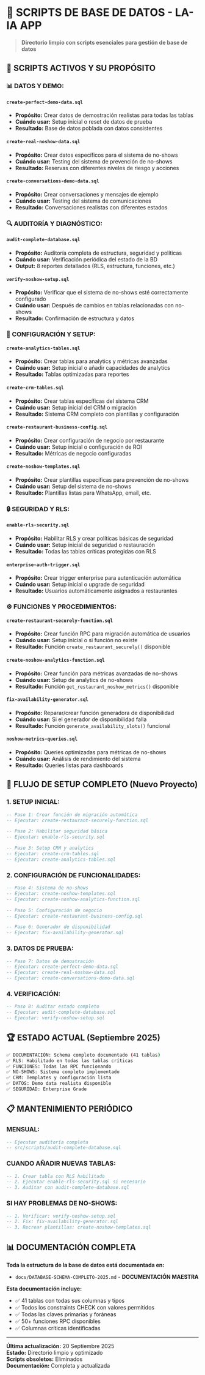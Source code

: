# 📁 **SCRIPTS DE BASE DE DATOS - LA-IA APP**

> **Directorio limpio con scripts esenciales para gestión de base de datos**

## 🎯 **SCRIPTS ACTIVOS Y SU PROPÓSITO**

### **📊 DATOS Y DEMO:**

#### **`create-perfect-demo-data.sql`**
- **Propósito:** Crear datos de demostración realistas para todas las tablas
- **Cuándo usar:** Setup inicial o reset de datos de prueba
- **Resultado:** Base de datos poblada con datos consistentes

#### **`create-real-noshow-data.sql`**
- **Propósito:** Crear datos específicos para el sistema de no-shows
- **Cuándo usar:** Testing del sistema de prevención de no-shows
- **Resultado:** Reservas con diferentes niveles de riesgo y acciones

#### **`create-conversations-demo-data.sql`**
- **Propósito:** Crear conversaciones y mensajes de ejemplo
- **Cuándo usar:** Testing del sistema de comunicaciones
- **Resultado:** Conversaciones realistas con diferentes estados

### **🔍 AUDITORÍA Y DIAGNÓSTICO:**

#### **`audit-complete-database.sql`**
- **Propósito:** Auditoría completa de estructura, seguridad y políticas
- **Cuándo usar:** Verificación periódica del estado de la BD
- **Output:** 8 reportes detallados (RLS, estructura, funciones, etc.)

#### **`verify-noshow-setup.sql`**
- **Propósito:** Verificar que el sistema de no-shows esté correctamente configurado
- **Cuándo usar:** Después de cambios en tablas relacionadas con no-shows
- **Resultado:** Confirmación de estructura y datos

### **🔧 CONFIGURACIÓN Y SETUP:**

#### **`create-analytics-tables.sql`**
- **Propósito:** Crear tablas para analytics y métricas avanzadas
- **Cuándo usar:** Setup inicial o añadir capacidades de analytics
- **Resultado:** Tablas optimizadas para reportes

#### **`create-crm-tables.sql`**
- **Propósito:** Crear tablas específicas del sistema CRM
- **Cuándo usar:** Setup inicial del CRM o migración
- **Resultado:** Sistema CRM completo con plantillas y configuración

#### **`create-restaurant-business-config.sql`**
- **Propósito:** Crear configuración de negocio por restaurante
- **Cuándo usar:** Setup inicial o configuración de ROI
- **Resultado:** Métricas de negocio configuradas

#### **`create-noshow-templates.sql`**
- **Propósito:** Crear plantillas específicas para prevención de no-shows
- **Cuándo usar:** Setup del sistema de no-shows
- **Resultado:** Plantillas listas para WhatsApp, email, etc.

### **🔒 SEGURIDAD Y RLS:**

#### **`enable-rls-security.sql`**
- **Propósito:** Habilitar RLS y crear políticas básicas de seguridad
- **Cuándo usar:** Setup inicial de seguridad o restauración
- **Resultado:** Todas las tablas críticas protegidas con RLS

#### **`enterprise-auth-trigger.sql`**
- **Propósito:** Crear trigger enterprise para autenticación automática
- **Cuándo usar:** Setup inicial o upgrade de seguridad
- **Resultado:** Usuarios automáticamente asignados a restaurantes

### **⚙️ FUNCIONES Y PROCEDIMIENTOS:**

#### **`create-restaurant-securely-function.sql`**
- **Propósito:** Crear función RPC para migración automática de usuarios
- **Cuándo usar:** Setup inicial o si función no existe
- **Resultado:** Función `create_restaurant_securely()` disponible

#### **`create-noshow-analytics-function.sql`**
- **Propósito:** Crear función para métricas avanzadas de no-shows
- **Cuándo usar:** Setup de analytics de no-shows
- **Resultado:** Función `get_restaurant_noshow_metrics()` disponible

#### **`fix-availability-generator.sql`**
- **Propósito:** Reparar/crear función generadora de disponibilidad
- **Cuándo usar:** Si el generador de disponibilidad falla
- **Resultado:** Función `generate_availability_slots()` funcional

#### **`noshow-metrics-queries.sql`**
- **Propósito:** Queries optimizadas para métricas de no-shows
- **Cuándo usar:** Análisis de rendimiento del sistema
- **Resultado:** Queries listas para dashboards

## 🔄 **FLUJO DE SETUP COMPLETO (Nuevo Proyecto)**

### **1. SETUP INICIAL:**
```sql
-- Paso 1: Crear función de migración automática
-- Ejecutar: create-restaurant-securely-function.sql

-- Paso 2: Habilitar seguridad básica
-- Ejecutar: enable-rls-security.sql

-- Paso 3: Setup CRM y analytics
-- Ejecutar: create-crm-tables.sql
-- Ejecutar: create-analytics-tables.sql
```

### **2. CONFIGURACIÓN DE FUNCIONALIDADES:**
```sql
-- Paso 4: Sistema de no-shows
-- Ejecutar: create-noshow-templates.sql
-- Ejecutar: create-noshow-analytics-function.sql

-- Paso 5: Configuración de negocio
-- Ejecutar: create-restaurant-business-config.sql

-- Paso 6: Generador de disponibilidad
-- Ejecutar: fix-availability-generator.sql
```

### **3. DATOS DE PRUEBA:**
```sql
-- Paso 7: Datos de demostración
-- Ejecutar: create-perfect-demo-data.sql
-- Ejecutar: create-real-noshow-data.sql
-- Ejecutar: create-conversations-demo-data.sql
```

### **4. VERIFICACIÓN:**
```sql
-- Paso 8: Auditar estado completo
-- Ejecutar: audit-complete-database.sql
-- Ejecutar: verify-noshow-setup.sql
```

## 🏆 **ESTADO ACTUAL (Septiembre 2025)**

```bash
✅ DOCUMENTACIÓN: Schema completo documentado (41 tablas)
✅ RLS: Habilitado en todas las tablas críticas
✅ FUNCIONES: Todas las RPC funcionando
✅ NO-SHOWS: Sistema completo implementado
✅ CRM: Templates y configuración lista
✅ DATOS: Demo data realista disponible
✅ SEGURIDAD: Enterprise Grade
```

## 📋 **MANTENIMIENTO PERIÓDICO**

### **MENSUAL:**
```sql
-- Ejecutar auditoría completa
-- src/scripts/audit-complete-database.sql
```

### **CUANDO AÑADIR NUEVAS TABLAS:**
```sql
-- 1. Crear tabla con RLS habilitado
-- 2. Ejecutar enable-rls-security.sql si necesario
-- 3. Auditar con audit-complete-database.sql
```

### **SI HAY PROBLEMAS DE NO-SHOWS:**
```sql
-- 1. Verificar: verify-noshow-setup.sql
-- 2. Fix: fix-availability-generator.sql
-- 3. Recrear plantillas: create-noshow-templates.sql
```

## 📊 **DOCUMENTACIÓN COMPLETA**

**Toda la estructura de la base de datos está documentada en:**
- `docs/DATABASE-SCHEMA-COMPLETO-2025.md` - **DOCUMENTACIÓN MAESTRA**

**Esta documentación incluye:**
- ✅ 41 tablas con todas sus columnas y tipos
- ✅ Todos los constraints CHECK con valores permitidos
- ✅ Todas las claves primarias y foráneas
- ✅ 50+ funciones RPC disponibles
- ✅ Columnas críticas identificadas

---

**Última actualización:** 20 Septiembre 2025  
**Estado:** Directorio limpio y optimizado  
**Scripts obsoletos:** Eliminados  
**Documentación:** Completa y actualizada